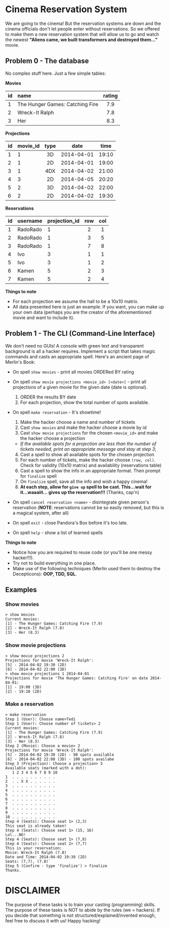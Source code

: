 # Cinema Reservation System
We are going to the cinema! But the reservation systems are down and the cinema officials don't let people enter without reservations. So we offered to make them a new reservation system that will allow us to go and watch the newest **"Aliens came, we built transformers and destroyed them..."** movie.

## Problem 0 - The database
No complex stuff here. Just a few simple tables:

**Movies**

| id | name | rating |
| ------------- |:-------------| :---: |
|1|The Hunger Games: Catching Fire |7.9|
|2|Wreck-It Ralph|7.8|
|3|Her|8.3|

**Projections**

| id | movie_id | type | date | time |
| ---|----------|:----:| :--: | :--: |
|1|1|3D|2014-04-01|19:10
|2|1|2D|2014-04-01|19:00
|3|1|4DX|2014-04-02|21:00
|4|3|2D|2014-04-05|20:20
|5|2|3D|2014-04-02|22:00
|6|2|2D|2014-04-02|19:30

**Reservations**

| id | username | projection_id | row | col |
| ---|----------|---------------|:----:|:---:|
|1|RadoRado|1|2|1|
|2|RadoRado|1|3|5|
|3|RadoRado|1|7|8|
|4|Ivo|3|1|1|
|5|Ivo|3|1|2|
|6|Kamen|5|2|3|
|7|Kamen|5|2|4|

**Things to note**
* For each projection we assume the hall to be a 10x10 matrix.
* All data presented here is just an example. If you want, you can make up your own data (perhaps you are the creator of the aforementioned movie and want to include it).

## Problem 1 - The CLI (Command-Line Interface)
We don't need no GUIs! A console with green text and transparent background is all a hacker requires.
Implement a script that takes magic commands and casts an appropriate spell. Here's an ancient page of Merlin's Book:
* On spell ```show movies``` - print all movies ORDERed BY rating
* On spell ```show movie projections <movie_id> [<date>]``` - print all projections of a given movie for the given date (date is optional).
  1. ORDER the results BY date
  2. For each projection, show the total number of spots available.

* On spell ```make reservation``` - It's showtime!
  1. Make the hacker choose a name and number of tickets
  2. Cast ```show movies``` and make the hacker choose a movie by id
  3. Cast ```show movie projections``` for the chosen ```<movie_id>``` and make the hacker choose a projection
    * *If the available spots for a projection are less than the number of tickets needed, print an appropriate message and stay at step 3*;
  4. Cast a spell to show all available spots for the chosen projection
  5. For each number of tickets, make the hacker choose ```(row, col)```. Check for validity (10x10 matrix) and availability (reservations table)
  6. Cast a spell to show the info in an appropriate format. Then prompt for ```finalize``` spell
  7. On ```finalize``` spell, save all the info and wish a happy cinema!
  0. **At each step, allow for ```give up``` spell to be cast. This...wait for it...waaaiit... gives up the reservation!!!** (Thanks, cap'n)

* On spell ```cancel reservation <name>``` - disintegrate given person's reservation (**NOTE**: reservations cannot be so easily removed, but this is a magical system, after all)
* On spell ```exit``` - close Pandora's Box before it's too late.
* On spell ```help``` - show a list of learned spells


**Things to note**
* Notice how you are required to reuse code (or you'll be one messy hacker!!!).
* Try not to build everything in one place.
* Make use of the following techniques (Merlin used them to destroy the Decepticons): **OOP, TDD, SQL**.



## Examples

### Show movies

```
> show movies
Current movies:
[1] - The Hunger Games: Catching Fire (7.9)
[2] - Wreck-It Ralph (7.8)
[3] - Her (8.3)
```

### Show movie projections ###

```
> show movie projections 2
Projections for movie 'Wreck-It Ralph':
[5] - 2014-04-02 19:30 (2D)
[6] - 2014-04-02 22:00 (3D)
> show movie projections 1 2014-04-01
Projections for movie 'The Hunger Games: Catching Fire' on date 2014-04-01:
[1] - 19:00 (3D)
[2] - 19:10 (2D)
```


### Make a reservation

```
> make reservation
Step 1 (User): Choose name>Tedi
Step 1 (User): Choose number of tickets> 2
Current movies:
[1] - The Hunger Games: Catching Fire (7.9)
[2] - Wreck-It Ralph (7.8)
[3] - Her (8.3)
Step 2 (Movie): Choose a movie> 2
Projections for movie 'Wreck-It Ralph':
[5] - 2014-04-02 19:30 (2D) - 98 spots available
[6] - 2014-04-02 22:00 (3D) - 100 spots availabe
Step 3 (Projection): Choose a projection> 5
Available seats (marked with a dot):
   1 2 3 4 5 6 7 8 9 10
1  . . . . . . . . . .
2  . . X X . . . . . .
3  . . . . . . . . . .
4  . . . . . . . . . .
5  . . . . . . . . . .
6  . . . . . . . . . .
7  . . . . . . . . . .
8  . . . . . . . . . .
9  . . . . . . . . . .
10 . . . . . . . . . .
Step 4 (Seats): Choose seat 1> (2,3)
This seat is already taken!
Step 4 (Seats): Choose seat 1> (15, 16)
Lol...NO!
Step 4 (Seats): Choose seat 1> (7,8)
Step 4 (Seats): Choose seat 2> (7,7)
This is your reservation:
Movie: Wreck-It Ralph (7.8)
Date and Time: 2014-04-02 19:30 (2D)
Seats: (7,7), (7.8)`
Step 5 (Confirm - type 'finalize') > finalize
Thanks.
```

# DISCLAIMER
The purpose of these tasks is to train your casting (programming) skills.
The purpose of these tasks is NOT to abide by the rules (we = hackers).
If you decide that something is not structured/explained/invented enough, feel free to discuss it with us!
Happy hacking!
